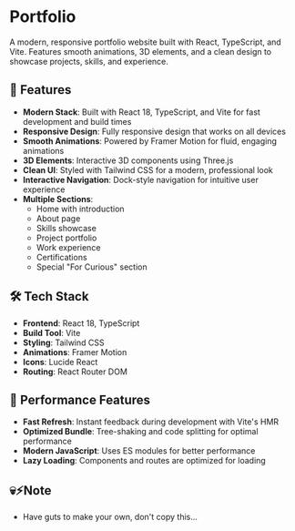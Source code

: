 # Portfolio 
A modern, responsive portfolio website built with React, TypeScript, and Vite. Features smooth animations, 3D elements, and a clean design to showcase projects, skills, and experience.

## 🚀 Features

- **Modern Stack**: Built with React 18, TypeScript, and Vite for fast development and build times
- **Responsive Design**: Fully responsive design that works on all devices
- **Smooth Animations**: Powered by Framer Motion for fluid, engaging animations
- **3D Elements**: Interactive 3D components using Three.js
- **Clean UI**: Styled with Tailwind CSS for a modern, professional look
- **Interactive Navigation**: Dock-style navigation for intuitive user experience
- **Multiple Sections**: 
  - Home with introduction
  - About page
  - Skills showcase
  - Project portfolio
  - Work experience
  - Certifications
  - Special "For Curious" section

## 🛠️ Tech Stack

- **Frontend**: React 18, TypeScript
- **Build Tool**: Vite
- **Styling**: Tailwind CSS
- **Animations**: Framer Motion
- **Icons**: Lucide React
- **Routing**: React Router DOM

## 🔧 Performance Features

- **Fast Refresh**: Instant feedback during development with Vite's HMR
- **Optimized Bundle**: Tree-shaking and code splitting for optimal performance
- **Modern JavaScript**: Uses ES modules for better performance
- **Lazy Loading**: Components and routes are optimized for loading

## 💀⚡Note

- Have guts to make your own, don't copy this...
